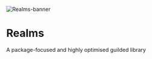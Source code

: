 ![Realms-banner](https://user-images.githubusercontent.com/74118796/192617582-05a6eaf6-e466-4aaa-8fe1-f54894306e70.png)
# Realms
A package-focused and highly optimised guilded library

